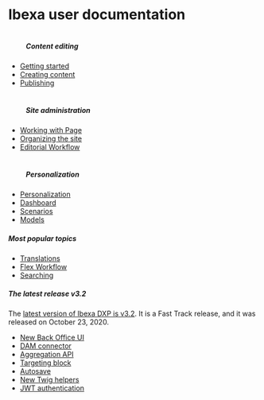 <div class="front-page">
    <div class="row">
        <h1>Ibexa user documentation</h1>
    </div>
    <div class="row mt-5 pb-4">
        <div class="col-lg px-2 px-lg-4">
            <div class="tile">
                <div class="row">
                    <div class="col-lg">
                        <h5 class="tile-title">
                            <svg class="tile-icon align-middle" width="32" height="32">
                                <use fill="var(--ibexa-jazzberry)" xlink:href="images/ez-icons.svg#publish"></use>
                            </svg>
                            Content editing
                        </h5>
                        <div class="tile-body">
                            <ul>
                                <li><a href="getting_started/">Getting started</a></li>
                                <li><a href="creating_content_basic/">Creating content</a></li>
                                <li><a href="publishing/publishing/">Publishing</a></li>
                            </ul>
                        </div>
                    </div>
                </div>
            </div>
        </div>
        <div class="col-lg px-2">
            <div class="tile">
                <div class="row">
                    <div class="col-lg">
                        <h5 class="tile-title">
                            <svg class="tile-icon align-middle" width="32" height="32">
                                <use fill="var(--ibexa-jazzberry)" xlink:href="images/ez-icons.svg#about"></use>
                            </svg>
                            Site administration
                        </h5>
                        <div class="tile-body">
                            <ul>
                                <li><a href="working_with_page/">Working with Page</a></li>
                                <li><a href="organizing_the_site/">Organizing the site</a></li>
                                <li><a href="publishing/editorial_workflow/">Editorial Workflow</a></li>
                            </ul>
                        </div>
                    </div>
                </div>
            </div>
        </div>
        <div class="col-lg px-2 px-lg-4">
            <div class="tile">
                <div class="row">
                    <div class="col-lg">
                        <h5 class="tile-title">
                            <svg class="tile-icon align-middle" width="32" height="32">
                                <use fill="var(--ibexa-jazzberry)" xlink:href="images/ez-icons.svg#users-personalization"></use>
                            </svg>
                            Personalization
                        </h5>
                    <div class="tile-body">
                        <ul>
                            <li><a href="personalization/personalization/">Personalization</a></li>
                            <li><a href="personalization/dashboard/">Dashboard</a></li>
                            <li><a href="personalization/scenarios/">Scenarios</a></li>
                            <li><a href="personalization/recommendation_models/">Models</a></li>
                        </ul>
                    </div>
                </div>
            </div>
        </div>
    </div>
    </div>
    <div class="row mt-5">
        <div class="col-lg-4 mb-5 most-popular">
            <h5>
                Most popular topics
                <svg class="tile-icon" width="15" height="15">
                    <use fill="var(--ibexa-jazzberry)" xlink:href="images/ez-icons.svg#bookmark-active"></use>
                </svg>
            </h5>
                <ul>
                    <li><a href="creating_content_advanced/#languages">Translations</a></li>
                    <li><a href="publishing/flex_workflow/">Flex Workflow</a></li>
                    <li><a href="search/">Searching</a></li>
                </ul>
        </div>
        <div class="col-lg-8 mb-5 latest-release">
            <h5>
                The latest release
                <span class="badge">v3.2</span>
            </h5>
            <div class="row mt-3">
                <div class="col-lg-5">The <a href="https://doc.ibexa.co/en/latest/releases/ibexa_dxp_v3.2/">latest version of Ibexa DXP is v3.2</a>. It is a Fast Track release, and it was released on October 23, 2020.
                </div>
                <div class="col-sm-7 features">
                    <ul>
                        <li><a href="https://doc.ibexa.co/en/latest/releases/ibexa_dxp_v3.2/#new-ui">New Back Office UI</a></li>
                        <li><a href="https://doc.ibexa.co/en/latest/releases/ibexa_dxp_v3.2/#dam-connector">DAM connector</a></li>
                        <li><a href="https://doc.ibexa.co/en/latest/releases/ibexa_dxp_v3.2/#aggregation-api">Aggregation API</a></li>
                        <li><a href="https://doc.ibexa.co/en/latest/releases/ibexa_dxp_v3.2/#targeting-block-and-segmentation-api">Targeting block</a></li>
                        <li><a href="https://doc.ibexa.co/en/latest/releases/ibexa_dxp_v3.2/#autosave">Autosave</a></li>
                        <li><a href="https://doc.ibexa.co/en/latest/releases/ibexa_dxp_v3.2/#twig-helpers-for-content-rendering">New Twig helpers</a></li>
                        <li><a href="https://doc.ibexa.co/en/latest/releases/ibexa_dxp_v3.2/#jwt-authentication">JWT authentication</a></li>
                    </ul>
                </div>
            </div>
        </div>
    </div>
</div>
